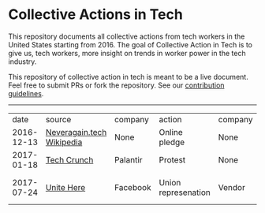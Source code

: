 # Collective Actions in Tech

This repository documents all collective actions from tech workers in the United States starting from 2016. The goal of Collective Action in Tech is to give us, tech workers, more insight on trends in worker power in the tech industry. 

This repository of collective action in tech is meant to be a live document. Feel free to submit PRs or fork the repository. See our [contribution guidelines](.CONTRIBUTING.md).

---

<table id="collective-actions-in-tech">
 <tr id="header">
  <td>
   date
  </td>
  <td>
   source
  </td>
  <td>
   company
  </td>
  <td>
   action
  </td>
  <td>
   company
  </td>
  <td>
   union_affiliation
  </td>
  <td>
   worker_count
  </td>
  <td>
   struggle_type
  </td>
 </tr>
 <tr>
  <td data-column="date">
   2016-12-13
  </td>
  <td data-column="source">
   <a href="https://neveragain.tech/">
    Neveragain.tech
   </a>
   <a href="https://en.wikipedia.org/wiki/Never_Again_pledge">
    Wikipedia
   </a>
  </td>
  <td data-column="company">
   None
  </td>
  <td data-column="action">
   Online pledge
  </td>
  <td data-column="employment_type">
   None
  </td>
  <td data-column="union_affiliation">
   None
  </td>
  <td data-column="worker_count">
   2843
  </td>
  <td data-column="struggle_type">
   Ethics
  </td>
 </tr>
 <tr>
  <td data-column="date">
   2017-01-18
  </td>
  <td data-column="source">
   <a href="https://techcrunch.com/2017/01/18/tech-employees-protest-in-front-of-palantir-hq-over-fears-it-will-build-trumps-muslim-registry/">
    Tech Crunch
   </a>
  </td>
  <td data-column="company">
   Palantir
  </td>
  <td data-column="action">
   Protest
  </td>
  <td data-column="employment_type">
   None
  </td>
  <td data-column="union_affiliation">
   None
  </td>
  <td data-column="worker_count">
   50
  </td>
  <td data-column="struggle_type">
   Ethics
  </td>
 </tr>
 <tr>
  <td data-column="date">
   2017-07-24
  </td>
  <td data-column="source">
   <a href="http://unitehere.org/press-releases/cafeteria-workers-at-facebook-unionize-continuing-movement-for-a-more-inclusive-silicon-valley/">
    Unite Here
   </a>
  </td>
  <td data-column="company">
   Facebook
  </td>
  <td data-column="action">
   Union represenation
  </td>
  <td data-column="employment_type">
   Vendor
  </td>
  <td data-column="union_affiliation">
   Unite Here Local 19
  </td>
  <td data-column="worker_count">
   500
  </td>
  <td data-column="struggle_type">
   Wages, Health benefits
  </td>
 </tr>
</table>
